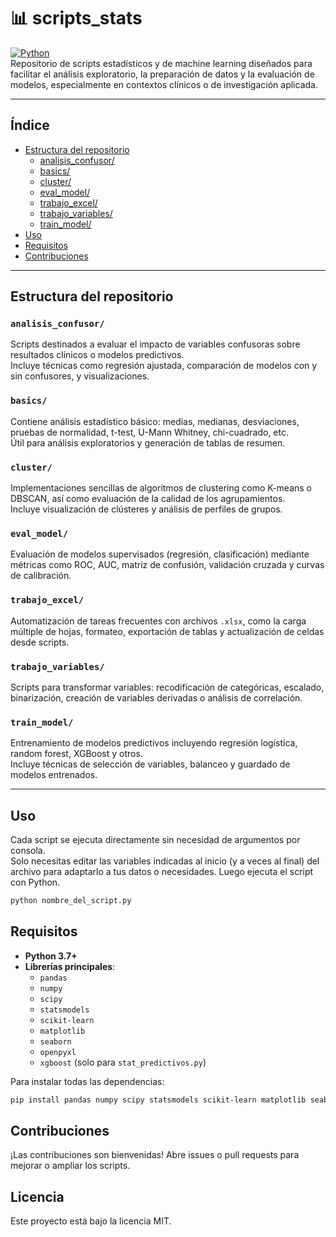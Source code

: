 # 📊 scripts_stats

[![Python](https://img.shields.io/badge/Python-3.7%2B-blue?logo=python&logoColor=white)](https://www.python.org/)  
Repositorio de scripts estadísticos y de machine learning diseñados para facilitar el análisis exploratorio, la preparación de datos y la evaluación de modelos, especialmente en contextos clínicos o de investigación aplicada.

---

## Índice

- [Estructura del repositorio](#estructura-del-repositorio)
  - [analisis_confusor/](#analisis_confusor)
  - [basics/](#basics)
  - [cluster/](#cluster)
  - [eval_model/](#eval_model)
  - [trabajo_excel/](#trabajo_excel)
  - [trabajo_variables/](#trabajo_variables)
  - [train_model/](#train_model)
- [Uso](#uso)
- [Requisitos](#requisitos)
- [Contribuciones](#contribuciones)

---

## Estructura del repositorio

### `analisis_confusor/`
Scripts destinados a evaluar el impacto de variables confusoras sobre resultados clínicos o modelos predictivos.  
Incluye técnicas como regresión ajustada, comparación de modelos con y sin confusores, y visualizaciones.

### `basics/`
Contiene análisis estadístico básico: medias, medianas, desviaciones, pruebas de normalidad, t-test, U-Mann Whitney, chi-cuadrado, etc.  
Útil para análisis exploratorios y generación de tablas de resumen.

### `cluster/`
Implementaciones sencillas de algoritmos de clustering como K-means o DBSCAN, así como evaluación de la calidad de los agrupamientos.  
Incluye visualización de clústeres y análisis de perfiles de grupos.

### `eval_model/`
Evaluación de modelos supervisados (regresión, clasificación) mediante métricas como ROC, AUC, matriz de confusión, validación cruzada y curvas de calibración.

### `trabajo_excel/`
Automatización de tareas frecuentes con archivos `.xlsx`, como la carga múltiple de hojas, formateo, exportación de tablas y actualización de celdas desde scripts.

### `trabajo_variables/`
Scripts para transformar variables: recodificación de categóricas, escalado, binarización, creación de variables derivadas o análisis de correlación.

### `train_model/`
Entrenamiento de modelos predictivos incluyendo regresión logística, random forest, XGBoost y otros.  
Incluye técnicas de selección de variables, balanceo y guardado de modelos entrenados.

---

## Uso

Cada script se ejecuta directamente sin necesidad de argumentos por consola.  
Solo necesitas editar las variables indicadas al inicio (y a veces al final) del archivo para adaptarlo a tus datos o necesidades. Luego ejecuta el script con Python.

```bash
python nombre_del_script.py
````

## Requisitos

- **Python 3.7+**  
- **Librerías principales**:
  - `pandas`
  - `numpy`
  - `scipy`
  - `statsmodels`
  - `scikit-learn`
  - `matplotlib`
  - `seaborn`
  - `openpyxl`
  - `xgboost` (solo para `stat_predictivos.py`)

Para instalar todas las dependencias:
```bash
pip install pandas numpy scipy statsmodels scikit-learn matplotlib seaborn openpyxl xgboost

```

## Contribuciones
¡Las contribuciones son bienvenidas! Abre issues o pull requests para mejorar o ampliar los scripts.

## Licencia
Este proyecto está bajo la licencia MIT.
